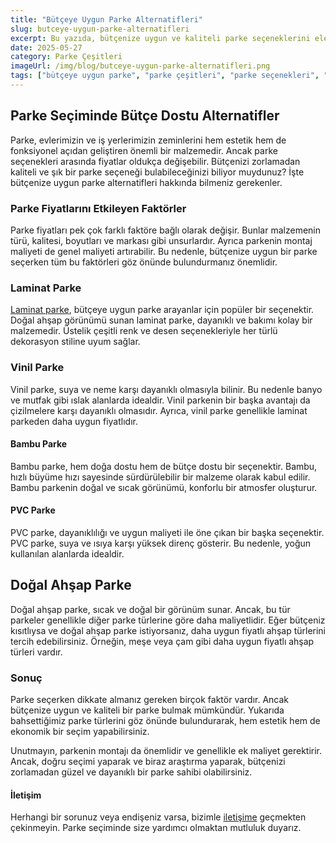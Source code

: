 ```yaml
---
title: "Bütçeye Uygun Parke Alternatifleri"
slug: butceye-uygun-parke-alternatifleri
excerpt: Bu yazıda, bütçenize uygun ve kaliteli parke seçeneklerini ele alacağız. Ev veya iş yerinizde estetik ve pratik çözümler için okumaya devam edin.
date: 2025-05-27
category: Parke Çeşitleri
imageUrl: /img/blog/butceye-uygun-parke-alternatifleri.png
tags: ["bütçeye uygun parke", "parke çeşitleri", "parke seçenekleri", "parke fiyatları"]
---
```


<h2>Parke Seçiminde Bütçe Dostu Alternatifler</h2>

<p>Parke, evlerimizin ve iş yerlerimizin zeminlerini hem estetik hem de fonksiyonel açıdan geliştiren önemli bir malzemedir. Ancak parke seçenekleri arasında fiyatlar oldukça değişebilir. Bütçenizi zorlamadan kaliteli ve şık bir parke seçeneği bulabileceğinizi biliyor muydunuz? İşte bütçenize uygun parke alternatifleri hakkında bilmeniz gerekenler.</p>

<h3>Parke Fiyatlarını Etkileyen Faktörler</h3>

<p>Parke fiyatları pek çok farklı faktöre bağlı olarak değişir. Bunlar malzemenin türü, kalitesi, boyutları ve markası gibi unsurlardır. Ayrıca parkenin montaj maliyeti de genel maliyeti artırabilir. Bu nedenle, bütçenize uygun bir parke seçerken tüm bu faktörleri göz önünde bulundurmanız önemlidir. </p>

<h3>Laminat Parke</h3>

<p><a href="https://parkeshop.com">Laminat parke</a>, bütçeye uygun parke arayanlar için popüler bir seçenektir. Doğal ahşap görünümü sunan laminat parke, dayanıklı ve bakımı kolay bir malzemedir. Üstelik çeşitli renk ve desen seçenekleriyle her türlü dekorasyon stiline uyum sağlar. </p>

<h3>Vinil Parke</h3>

<p>Vinil parke, suya ve neme karşı dayanıklı olmasıyla bilinir. Bu nedenle banyo ve mutfak gibi ıslak alanlarda idealdir. Vinil parkenin bir başka avantajı da çizilmelere karşı dayanıklı olmasıdır. Ayrıca, vinil parke genellikle laminat parkeden daha uygun fiyatlıdır.</p>

<h4>Bambu Parke</h4>

<p>Bambu parke, hem doğa dostu hem de bütçe dostu bir seçenektir. Bambu, hızlı büyüme hızı sayesinde sürdürülebilir bir malzeme olarak kabul edilir. Bambu parkenin doğal ve sıcak görünümü, konforlu bir atmosfer oluşturur. </p>

<h4>PVC Parke</h4>

<p>PVC parke, dayanıklılığı ve uygun maliyeti ile öne çıkan bir başka seçenektir. PVC parke, suya ve ısıya karşı yüksek direnç gösterir. Bu nedenle, yoğun kullanılan alanlarda idealdir. </p>

<h2>Doğal Ahşap Parke</h2>

<p>Doğal ahşap parke, sıcak ve doğal bir görünüm sunar. Ancak, bu tür parkeler genellikle diğer parke türlerine göre daha maliyetlidir. Eğer bütçeniz kısıtlıysa ve doğal ahşap parke istiyorsanız, daha uygun fiyatlı ahşap türlerini tercih edebilirsiniz. Örneğin, meşe veya çam gibi daha uygun fiyatlı ahşap türleri vardır.</p>

<h3>Sonuç</h3>

<p>Parke seçerken dikkate almanız gereken birçok faktör vardır. Ancak bütçenize uygun ve kaliteli bir parke bulmak mümkündür. Yukarıda bahsettiğimiz parke türlerini göz önünde bulundurarak, hem estetik hem de ekonomik bir seçim yapabilirsiniz. </p>

<p>Unutmayın, parkenin montajı da önemlidir ve genellikle ek maliyet gerektirir. Ancak, doğru seçimi yaparak ve biraz araştırma yaparak, bütçenizi zorlamadan güzel ve dayanıklı bir parke sahibi olabilirsiniz. </p>

<h4>İletişim</h4>

<p>Herhangi bir sorunuz veya endişeniz varsa, bizimle <a href="https://parkeshop.com/contact">iletişime</a> geçmekten çekinmeyin. Parke seçiminde size yardımcı olmaktan mutluluk duyarız.</p>